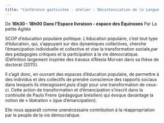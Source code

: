 ```yaml
---
title: "Conférence gesticulée - atelier : Désintoxication de la Langue de bois"
---
```

De **16h30 - 18h00** 
__Dans l'Espace livraison - espace des Équinoxes__
Par La petite Agitée

SCOP d’éducation populaire politique. L’éducation populaire, c’est tout type d’éducation, qui, s’appuyant sur des dynamiques collectives, cherche l’émancipation individuelle et collective et vise la transformation sociale,par des pédagogies critiques et la participation à la vie démocratique. (Définition largement inspirée des travaux d’Alexia Morvan dans sa thèse de doctorat (2011)). 

Il s’agit donc, en ouvrant des espaces d’éducation populaire, de permettre à des individus et des collectifs de prendre conscience des rapports sociaux dans lesquels ils interagissent,puis d’agir pour une transformation de ceux-ci. Cette action de transformation et d’émancipation s’inscrit dans la continuité de Paulo Freire (pédagogue brésilien) qui évoque davantage la notion de « libération » (que d’émancipation). 

Elle nous apparaît comme unenécessaire contribution à la réappropriation par le peuple de la vie démocratique.